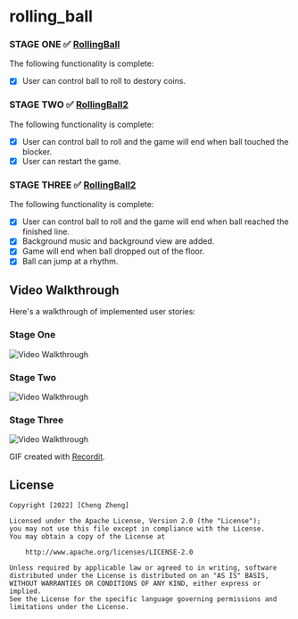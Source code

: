 # rolling_ball

### STAGE ONE ✅ [RollingBall](https://github.com/chengmeowz/rolling_ball/tree/main/RollingBall)

The following functionality is complete:

- [X] User can control ball to roll to destory coins.

### STAGE TWO ✅ [RollingBall2](https://github.com/chengmeowz/rolling_ball/tree/main/RollingBall2)

The following functionality is complete:

- [X] User can control ball to roll and the game will end when ball touched the blocker.
- [X] User can restart the game.

### STAGE THREE ✅ [RollingBall2](https://github.com/chengmeowz/rolling_ball/tree/main/RollingBall2)

The following functionality is complete:

- [X] User can control ball to roll and the game will end when ball reached the finished line.
- [X] Background music and background view are added.
- [X] Game will end when ball dropped out of the floor.
- [X] Ball can jump at a rhythm.

## Video Walkthrough 

Here's a walkthrough of implemented user stories:

### Stage One
<img src='http://g.recordit.co/N7VvIllY5x.gif' title='#1 Video Walkthrough' width='' alt='Video Walkthrough' />

### Stage Two
<img src='http://g.recordit.co/h7xwEp5tnT.gif' title='#2 Video Walkthrough' width='' alt='Video Walkthrough' />

### Stage Three
<img src='http://g.recordit.co/3MPYWEyEfP.gif' title='#3 Video Walkthrough' width='' alt='Video Walkthrough' />

GIF created with [Recordit](https://recordit.co/).

## License

    Copyright [2022] [Cheng Zheng]

    Licensed under the Apache License, Version 2.0 (the "License");
    you may not use this file except in compliance with the License.
    You may obtain a copy of the License at

        http://www.apache.org/licenses/LICENSE-2.0

    Unless required by applicable law or agreed to in writing, software
    distributed under the License is distributed on an "AS IS" BASIS,
    WITHOUT WARRANTIES OR CONDITIONS OF ANY KIND, either express or implied.
    See the License for the specific language governing permissions and
    limitations under the License.

